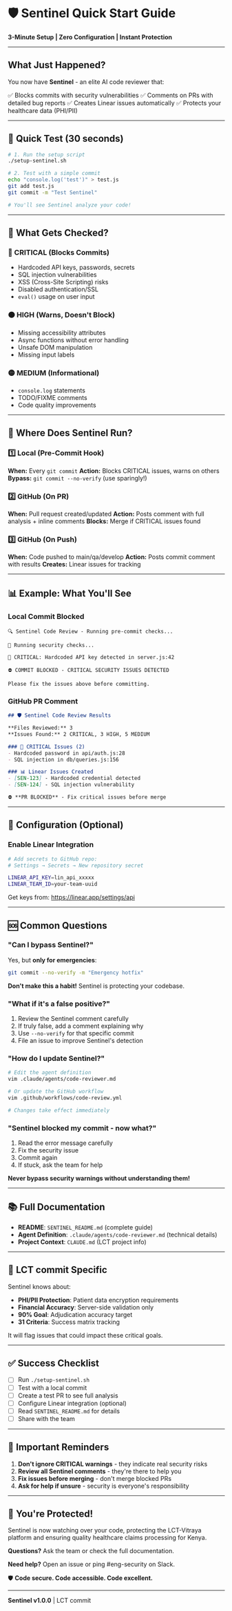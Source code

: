 # 🛡️ Sentinel Quick Start Guide

**3-Minute Setup | Zero Configuration | Instant Protection**

---

## What Just Happened?

You now have **Sentinel** - an elite AI code reviewer that:

✅ Blocks commits with security vulnerabilities
✅ Comments on PRs with detailed bug reports
✅ Creates Linear issues automatically
✅ Protects your healthcare data (PHI/PII)

---

## 🚀 Quick Test (30 seconds)

```bash
# 1. Run the setup script
./setup-sentinel.sh

# 2. Test with a simple commit
echo "console.log('test')" > test.js
git add test.js
git commit -m "Test Sentinel"

# You'll see Sentinel analyze your code!
```

---

## 📖 What Gets Checked?

### 🔴 CRITICAL (Blocks Commits)
- Hardcoded API keys, passwords, secrets
- SQL injection vulnerabilities
- XSS (Cross-Site Scripting) risks
- Disabled authentication/SSL
- `eval()` usage on user input

### 🟠 HIGH (Warns, Doesn't Block)
- Missing accessibility attributes
- Async functions without error handling
- Unsafe DOM manipulation
- Missing input labels

### 🟡 MEDIUM (Informational)
- `console.log` statements
- TODO/FIXME comments
- Code quality improvements

---

## 🎯 Where Does Sentinel Run?

### 1️⃣ Local (Pre-Commit Hook)
**When:** Every `git commit`
**Action:** Blocks CRITICAL issues, warns on others
**Bypass:** `git commit --no-verify` (use sparingly!)

### 2️⃣ GitHub (On PR)
**When:** Pull request created/updated
**Action:** Posts comment with full analysis + inline comments
**Blocks:** Merge if CRITICAL issues found

### 3️⃣ GitHub (On Push)
**When:** Code pushed to main/qa/develop
**Action:** Posts commit comment with results
**Creates:** Linear issues for tracking

---

## 📊 Example: What You'll See

### Local Commit Blocked

```
🔍 Sentinel Code Review - Running pre-commit checks...

🔐 Running security checks...

🔴 CRITICAL: Hardcoded API key detected in server.js:42

⛔ COMMIT BLOCKED - CRITICAL SECURITY ISSUES DETECTED

Please fix the issues above before committing.
```

### GitHub PR Comment

```markdown
## 🛡️ Sentinel Code Review Results

**Files Reviewed:** 3
**Issues Found:** 2 CRITICAL, 3 HIGH, 5 MEDIUM

### 🔴 CRITICAL Issues (2)
- Hardcoded password in api/auth.js:28
- SQL injection in db/queries.js:156

### 📊 Linear Issues Created
- [SEN-123] - Hardcoded credential detected
- [SEN-124] - SQL injection vulnerability

⛔ **PR BLOCKED** - Fix critical issues before merge
```

---

## 🔧 Configuration (Optional)

### Enable Linear Integration

```bash
# Add secrets to GitHub repo:
# Settings → Secrets → New repository secret

LINEAR_API_KEY=lin_api_xxxxx
LINEAR_TEAM_ID=your-team-uuid
```

Get keys from: https://linear.app/settings/api

---

## 🆘 Common Questions

### "Can I bypass Sentinel?"

Yes, but **only for emergencies**:
```bash
git commit --no-verify -m "Emergency hotfix"
```

**Don't make this a habit!** Sentinel is protecting your codebase.

### "What if it's a false positive?"

1. Review the Sentinel comment carefully
2. If truly false, add a comment explaining why
3. Use `--no-verify` for that specific commit
4. File an issue to improve Sentinel's detection

### "How do I update Sentinel?"

```bash
# Edit the agent definition
vim .claude/agents/code-reviewer.md

# Or update the GitHub workflow
vim .github/workflows/code-review.yml

# Changes take effect immediately
```

### "Sentinel blocked my commit - now what?"

1. Read the error message carefully
2. Fix the security issue
3. Commit again
4. If stuck, ask the team for help

**Never bypass security warnings without understanding them!**

---

## 📚 Full Documentation

- **README**: `SENTINEL_README.md` (complete guide)
- **Agent Definition**: `.claude/agents/code-reviewer.md` (technical details)
- **Project Context**: `CLAUDE.md` (LCT project info)

---

## 🎯 LCT commit Specific

Sentinel knows about:
- **PHI/PII Protection**: Patient data encryption requirements
- **Financial Accuracy**: Server-side validation only
- **90% Goal**: Adjudication accuracy target
- **31 Criteria**: Success matrix tracking

It will flag issues that could impact these critical goals.

---

## ✅ Success Checklist

- [ ] Run `./setup-sentinel.sh`
- [ ] Test with a local commit
- [ ] Create a test PR to see full analysis
- [ ] Configure Linear integration (optional)
- [ ] Read `SENTINEL_README.md` for details
- [ ] Share with the team

---

## 🚨 Important Reminders

1. **Don't ignore CRITICAL warnings** - they indicate real security risks
2. **Review all Sentinel comments** - they're there to help you
3. **Fix issues before merging** - don't merge blocked PRs
4. **Ask for help if unsure** - security is everyone's responsibility

---

## 🎉 You're Protected!

Sentinel is now watching over your code, protecting the LCT-Vitraya platform and ensuring quality healthcare claims processing for Kenya.

**Questions?** Ask the team or check the full documentation.

**Need help?** Open an issue or ping #eng-security on Slack.

🛡️ **Code secure. Code accessible. Code excellent.**

---

**Sentinel v1.0.0** | LCT commit

